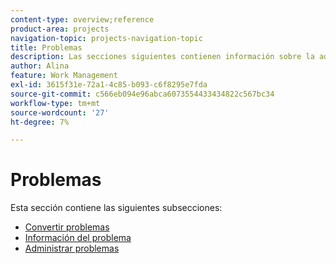 ```yaml
---
content-type: overview;reference
product-area: projects
navigation-topic: projects-navigation-topic
title: Problemas
description: Las secciones siguientes contienen información sobre la administración y conversión de problemas en Adobe Workfront.
author: Alina
feature: Work Management
exl-id: 3615f31e-72a1-4c85-b093-c6f8295e7fda
source-git-commit: c566eb094e96abca6073554433434822c567bc34
workflow-type: tm+mt
source-wordcount: '27'
ht-degree: 7%

---
```


# Problemas

Esta sección contiene las siguientes subsecciones:

* [Convertir problemas](../../manage-work/issues/convert-issues/convert-issues-overview.md)
* [Información del problema](../../manage-work/issues/issue-information/issue-info-overview.md)
* [Administrar problemas](../../manage-work/issues/manage-issues/manage-issues-overview.md)
